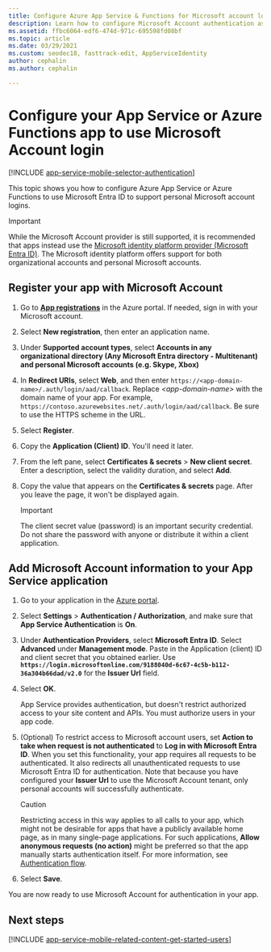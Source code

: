 ```yaml
---
title: Configure Azure App Service & Functions for Microsoft account login
description: Learn how to configure Microsoft Account authentication as an identity provider for your App Service or Azure Functions app.
ms.assetid: ffbc6064-edf6-474d-971c-695598fd08bf
ms.topic: article
ms.date: 03/29/2021
ms.custom: seodec18, fasttrack-edit, AppServiceIdentity
author: cephalin
ms.author: cephalin

---
```


# Configure your App Service or Azure Functions app to use Microsoft Account login

[!INCLUDE [app-service-mobile-selector-authentication](../../includes/app-service-mobile-selector-authentication.md)]

This topic shows you how to configure Azure App Service or Azure Functions to use Microsoft Entra ID to support personal Microsoft account logins.

> [!IMPORTANT]
> While the Microsoft Account provider is still supported, it is recommended that apps instead use the [Microsoft identity platform provider (Microsoft Entra ID)](./configure-authentication-provider-aad.md). The Microsoft identity platform offers support for both organizational accounts and personal Microsoft accounts.

## <a name="register-microsoft-account"> </a>Register your app with Microsoft Account

1. Go to [**App registrations**](https://portal.azure.com/#blade/Microsoft_AAD_RegisteredApps/ApplicationsListBlade) in the Azure portal. If needed, sign in with your Microsoft account.
1. Select **New registration**, then enter an application name.
1. Under **Supported account types**, select **Accounts in any organizational directory (Any Microsoft Entra directory - Multitenant) and personal Microsoft accounts (e.g. Skype, Xbox)**
1. In **Redirect URIs**, select **Web**, and then enter `https://<app-domain-name>/.auth/login/aad/callback`. Replace *\<app-domain-name>* with the domain name of your app.  For example, `https://contoso.azurewebsites.net/.auth/login/aad/callback`. Be sure to use the HTTPS scheme in the URL.

1. Select **Register**.
1. Copy the **Application (Client) ID**. You'll need it later.
1. From the left pane, select **Certificates & secrets** > **New client secret**. Enter a description, select the validity duration, and select **Add**.
1. Copy the value that appears on the **Certificates & secrets** page. After you leave the page, it won't be displayed again.

    > [!IMPORTANT]
    > The client secret value (password) is an important security credential. Do not share the password with anyone or distribute it within a client application.

## <a name="secrets"> </a>Add Microsoft Account information to your App Service application

1. Go to your application in the [Azure portal].
1. Select **Settings** > **Authentication / Authorization**, and make sure that **App Service Authentication** is **On**.
1. Under **Authentication Providers**, select **Microsoft Entra ID**. Select **Advanced** under **Management mode**. Paste in the Application (client) ID and client secret that you obtained earlier. Use **`https://login.microsoftonline.com/9188040d-6c67-4c5b-b112-36a304b66dad/v2.0`** for the **Issuer Url** field.
1. Select **OK**.

   App Service provides authentication, but doesn't restrict authorized access to your site content and APIs. You must authorize users in your app code.

1. (Optional) To restrict access to Microsoft account users, set **Action to take when request is not authenticated** to **Log in with Microsoft Entra ID**. When you set this functionality, your app requires all requests to be authenticated. It also redirects all unauthenticated requests to use Microsoft Entra ID for authentication. Note that because you have configured your **Issuer Url** to use the Microsoft Account tenant, only personal accounts will successfully authenticate.

   > [!CAUTION]
   > Restricting access in this way applies to all calls to your app, which might not be desirable for apps that have a publicly available home page, as in many single-page applications. For such applications, **Allow anonymous requests (no action)** might be preferred so that the app manually starts authentication itself. For more information, see [Authentication flow](overview-authentication-authorization.md#authentication-flow).

1. Select **Save**.

You are now ready to use Microsoft Account for authentication in your app.

## <a name="related-content"> </a>Next steps

[!INCLUDE [app-service-mobile-related-content-get-started-users](../../includes/app-service-mobile-related-content-get-started-users.md)]

<!-- URLs. -->

[My Applications]: https://go.microsoft.com/fwlink/p/?LinkId=262039
[Azure portal]: https://portal.azure.com/
